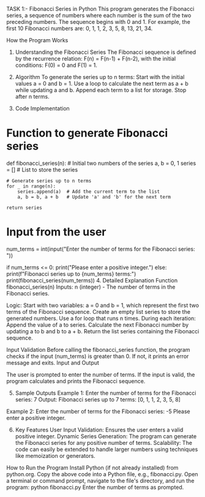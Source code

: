 TASK 1:-
Fibonacci Series in Python
This program generates the Fibonacci series, a sequence of numbers where each number is the sum of the two preceding numbers. The sequence begins with 0 and 1. For example, the first 10 Fibonacci numbers are:
0, 1, 1, 2, 3, 5, 8, 13, 21, 34.

How the Program Works
1. Understanding the Fibonacci Series
The Fibonacci sequence is defined by the recurrence relation:
F(n) = F(n-1) + F(n-2),
with the initial conditions:
F(0) = 0 and F(1) = 1.

2. Algorithm
To generate the series up to n terms:
Start with the initial values a = 0 and b = 1.
Use a loop to calculate the next term as a + b while updating a and b.
Append each term to a list for storage.
Stop after n terms.

4. Code Implementation

# Function to generate Fibonacci series
def fibonacci_series(n):
    # Initial two numbers of the series
    a, b = 0, 1
    series = []  # List to store the series
    
    # Generate series up to n terms
    for _ in range(n):
        series.append(a)  # Add the current term to the list
        a, b = b, a + b   # Update 'a' and 'b' for the next term
    
    return series

# Input from the user
num_terms = int(input("Enter the number of terms for the Fibonacci series: "))

if num_terms <= 0:
    print("Please enter a positive integer.")
else:
    print(f"Fibonacci series up to {num_terms} terms:")
    print(fibonacci_series(num_terms))
4. Detailed Explanation
Function fibonacci_series(n)
Inputs:
n (integer) - The number of terms in the Fibonacci series.

Logic:
Start with two variables: a = 0 and b = 1, which represent the first two terms of the Fibonacci sequence.
Create an empty list series to store the generated numbers.
Use a for loop that runs n times. During each iteration:
Append the value of a to series.
Calculate the next Fibonacci number by updating a to b and b to a + b.
Return the list series containing the Fibonacci sequence.

Input Validation
Before calling the fibonacci_series function, the program checks if the input (num_terms) is greater than 0. If not, it prints an error message and exits.
Input and Output

The user is prompted to enter the number of terms.
If the input is valid, the program calculates and prints the Fibonacci sequence.

5. Sample Outputs
Example 1:
Enter the number of terms for the Fibonacci series: 7
Output:
Fibonacci series up to 7 terms:
[0, 1, 1, 2, 3, 5, 8]

Example 2:
Enter the number of terms for the Fibonacci series: -5
Please enter a positive integer.

6. Key Features
User Input Validation: Ensures the user enters a valid positive integer.
Dynamic Series Generation: The program can generate the Fibonacci series for any positive number of terms.
Scalability: The code can easily be extended to handle larger numbers using techniques like memoization or generators.

How to Run the Program
Install Python (if not already installed) from python.org.
Copy the above code into a Python file, e.g., fibonacci.py.
Open a terminal or command prompt, navigate to the file's directory, and run the program:
python fibonacci.py
Enter the number of terms as prompted.
